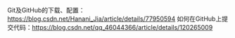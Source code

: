 Git及GitHub的下载、配置：https://blog.csdn.net/Hanani_Jia/article/details/77950594
如何在GitHub上提交代码：https://blog.csdn.net/qq_46044366/article/details/120265009
